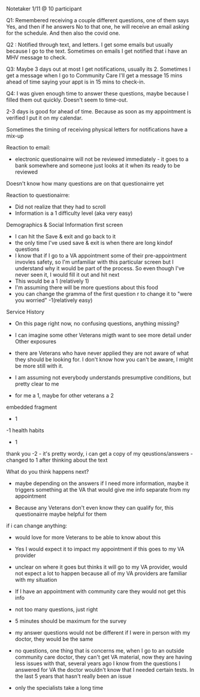 Notetaker 
1/11 @ 10 participant

Q1: Remembered receiving a couple different questions, one of them says Yes, and then if he answers No to that one, he will receive an email asking for the schedule. And then also the covid one.

Q2 : Notified through text, and letters. I get some emails but usually because I go to the text. Sometimes on emails I get notified that i have an MHV message to check. 

Q3: Maybe 3 days out at most I get notifications, usually its 2. Sometimes I get a message when I go to Community Care I'll get a message 15 mins ahead of time saying your appt is in 15 mins to check-in. 

Q4: I was given enough time to answer these questions, maybe because I filled them out quickly. Doesn't seem to time-out.

2-3 days is good for ahead of time. Because as soon as my appointment is verified I put it on my calendar. 

Sometimes the timing of receiving physical  letters for notifications have a mix-up 

Reaction to email:

- electronic questionairre will not be reviewed immediately - it goes to a bank somewhere and someone just looks at it when its ready to be reviewed 

 Doesn't know how many questions are on that questionairre yet 

Reaction to questionairre:

- Did not realize that they had to scroll
- Information is a 1 difficulty level (aka very easy)

Demographics & Social Information 
first screen 
- I can hit the Save & exit and go back to it 
- the only time I've used save & exit is when there are long kindof questions
- I know that if I go to a VA appointment some of their pre-appointment invovles safety, so I'm unfamiliar with this particular screen but I understand why it would be part of the process. So even though I've never seen it, I would fill it out and hit next
- This would be a 1 (relatively 1)
- I'm assuming there will be more questions about this 
food
- you can change the gramma of the first question r to change it to "were you worried"
-1(relatively easy)

Service History 
- On this page right now, no confusing questions, anything missing? 
- I can imagine some other Veterans migth want to see more detail under Other exposures 
- there are Veterans who have never applied they are not aware of what they should be looking for. I don't know how you can't be aware, I might be more still with it.
- I am assuming not everybody understands presumptive conditions, but pretty clear to me 

- for me a 1, maybe for other veterans a 2

embedded fragment
- 1


-1
health habits
- 1

thank you
-2 - it's pretty wordy, i can get a copy of my qeustions/answers 
-changed to 1 after thinking about the text 

What do you think happens next?

- maybe depending on the answers if I need more information, maybe it triggers something at the VA that would give me info separate from my appointment 

- Because any Veterans don't even know they can qualify for, this questionairre maybe helpful for them 

if i can change anything:
- would love for more Veterans to be able to know about this
- Yes I would expect it to impact my appointment if this goes to my VA provider 
- unclear on where it goes but thinks it will go to my VA provider, would not expect a lot to happen because all of my VA providers are familiar with my situation
- If I have an appointment with community care they would not get this info 

- not too many questions, just right

- 5 minutes should be maximum for the survey 

- my answer questions would not be different if I were in person with my doctor, they would be the same

- no questions, one thing that is concerns me, when I go to an outside community care doctor, they can't get VA material, now they are having less issues with that, several years ago I know from the questions I answered for VA the doctor wouldn't know that I needed certain tests. In the last 5 years that hasn't really been an issue 
- only the specialists take a long time 

